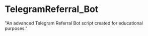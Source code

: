 # TelegramReferral_Bot
"An advanced Telegram Referral Bot script created for educational purposes."

